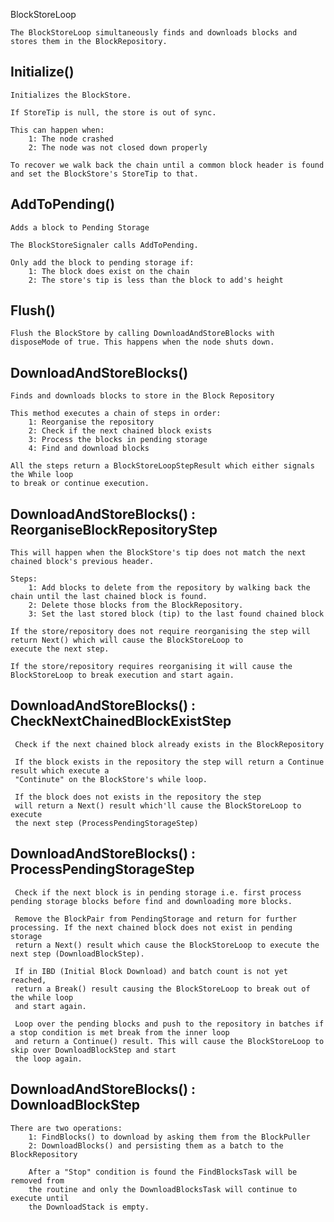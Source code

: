 BlockStoreLoop

    The BlockStoreLoop simultaneously finds and downloads blocks and stores them in the BlockRepository.

Initialize()
-----------------------------

    Initializes the BlockStore.

    If StoreTip is null, the store is out of sync.
         
    This can happen when:
        1: The node crashed
        2: The node was not closed down properly
             
    To recover we walk back the chain until a common block header is found and set the BlockStore's StoreTip to that.

AddToPending()
-----------------------------

    Adds a block to Pending Storage

    The BlockStoreSignaler calls AddToPending.

    Only add the block to pending storage if:
        1: The block does exist on the chain
        2: The store's tip is less than the block to add's height

Flush()
-----------------------------

    Flush the BlockStore by calling DownloadAndStoreBlocks with disposeMode of true. This happens when the node shuts down.


DownloadAndStoreBlocks()
-----------------------------

    Finds and downloads blocks to store in the Block Repository

    This method executes a chain of steps in order:
        1: Reorganise the repository
        2: Check if the next chained block exists
        3: Process the blocks in pending storage
        4: Find and download blocks

    All the steps return a BlockStoreLoopStepResult which either signals the While loop
    to break or continue execution.


DownloadAndStoreBlocks() : ReorganiseBlockRepositoryStep
-----------------------------

    This will happen when the BlockStore's tip does not match the next chained block's previous header.
    
    Steps:
        1: Add blocks to delete from the repository by walking back the chain until the last chained block is found.
        2: Delete those blocks from the BlockRepository.
        3: Set the last stored block (tip) to the last found chained block

    If the store/repository does not require reorganising the step will return Next() which will cause the BlockStoreLoop to 
    execute the next step.
     
    If the store/repository requires reorganising it will cause the BlockStoreLoop to break execution and start again.


DownloadAndStoreBlocks() : CheckNextChainedBlockExistStep
-----------------------------

     Check if the next chained block already exists in the BlockRepository

     If the block exists in the repository the step will return a Continue result which execute a 
     "Continute" on the BlockStore's while loop.

     If the block does not exists in the repository the step 
     will return a Next() result which'll cause the BlockStoreLoop to execute 
     the next step (ProcessPendingStorageStep)


DownloadAndStoreBlocks() : ProcessPendingStorageStep
-----------------------------

     Check if the next block is in pending storage i.e. first process pending storage blocks before find and downloading more blocks.

     Remove the BlockPair from PendingStorage and return for further processing. If the next chained block does not exist in pending storage
     return a Next() result which cause the BlockStoreLoop to execute the next step (DownloadBlockStep).

     If in IBD (Initial Block Download) and batch count is not yet reached, 
     return a Break() result causing the BlockStoreLoop to break out of the while loop
     and start again.

     Loop over the pending blocks and push to the repository in batches if a stop condition is met break from the inner loop 
     and return a Continue() result. This will cause the BlockStoreLoop to skip over DownloadBlockStep and start
     the loop again. 


DownloadAndStoreBlocks() : DownloadBlockStep
-----------------------------

    There are two operations:
        1: FindBlocks() to download by asking them from the BlockPuller
        2: DownloadBlocks() and persisting them as a batch to the BlockRepository
            
        After a "Stop" condition is found the FindBlocksTask will be removed from 
        the routine and only the DownloadBlocksTask will continue to execute until 
        the DownloadStack is empty.